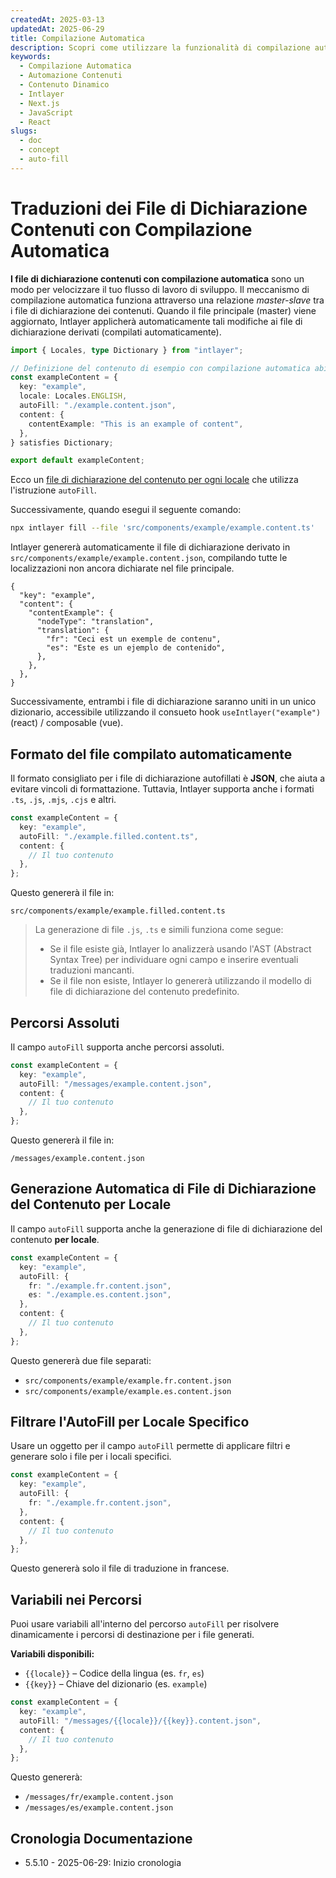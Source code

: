 ```yaml
---
createdAt: 2025-03-13
updatedAt: 2025-06-29
title: Compilazione Automatica
description: Scopri come utilizzare la funzionalità di compilazione automatica in Intlayer per popolare automaticamente i contenuti basati su schemi predefiniti. Segui questa documentazione per implementare efficacemente le funzionalità di compilazione automatica nel tuo progetto.
keywords:
  - Compilazione Automatica
  - Automazione Contenuti
  - Contenuto Dinamico
  - Intlayer
  - Next.js
  - JavaScript
  - React
slugs:
  - doc
  - concept
  - auto-fill
---
```


# Traduzioni dei File di Dichiarazione Contenuti con Compilazione Automatica

**I file di dichiarazione contenuti con compilazione automatica** sono un modo per velocizzare il tuo flusso di lavoro di sviluppo.
Il meccanismo di compilazione automatica funziona attraverso una relazione _master-slave_ tra i file di dichiarazione dei contenuti. Quando il file principale (master) viene aggiornato, Intlayer applicherà automaticamente tali modifiche ai file di dichiarazione derivati (compilati automaticamente).

```ts fileName="src/components/example/example.content.ts"
import { Locales, type Dictionary } from "intlayer";

// Definizione del contenuto di esempio con compilazione automatica abilitata
const exampleContent = {
  key: "example",
  locale: Locales.ENGLISH,
  autoFill: "./example.content.json",
  content: {
    contentExample: "This is an example of content",
  },
} satisfies Dictionary;

export default exampleContent;
```

Ecco un [file di dichiarazione del contenuto per ogni locale](https://github.com/aymericzip/intlayer/blob/main/docs/docs/it/per_locale_file.md) che utilizza l'istruzione `autoFill`.

Successivamente, quando esegui il seguente comando:

```bash
npx intlayer fill --file 'src/components/example/example.content.ts'
```

Intlayer genererà automaticamente il file di dichiarazione derivato in `src/components/example/example.content.json`, compilando tutte le localizzazioni non ancora dichiarate nel file principale.

```json5 fileName="src/components/example/example.content.json"
{
  "key": "example",
  "content": {
    "contentExample": {
      "nodeType": "translation",
      "translation": {
        "fr": "Ceci est un exemple de contenu",
        "es": "Este es un ejemplo de contenido",
      },
    },
  },
}
```

Successivamente, entrambi i file di dichiarazione saranno uniti in un unico dizionario, accessibile utilizzando il consueto hook `useIntlayer("example")` (react) / composable (vue).

## Formato del file compilato automaticamente

Il formato consigliato per i file di dichiarazione autofillati è **JSON**, che aiuta a evitare vincoli di formattazione. Tuttavia, Intlayer supporta anche i formati `.ts`, `.js`, `.mjs`, `.cjs` e altri.

```ts fileName="src/components/example/example.content.ts"
const exampleContent = {
  key: "example",
  autoFill: "./example.filled.content.ts",
  content: {
    // Il tuo contenuto
  },
};
```

Questo genererà il file in:

```
src/components/example/example.filled.content.ts
```

> La generazione di file `.js`, `.ts` e simili funziona come segue:
>
> - Se il file esiste già, Intlayer lo analizzerà usando l'AST (Abstract Syntax Tree) per individuare ogni campo e inserire eventuali traduzioni mancanti.
> - Se il file non esiste, Intlayer lo genererà utilizzando il modello di file di dichiarazione del contenuto predefinito.

## Percorsi Assoluti

Il campo `autoFill` supporta anche percorsi assoluti.

```ts fileName="src/components/example/example.content.ts"
const exampleContent = {
  key: "example",
  autoFill: "/messages/example.content.json",
  content: {
    // Il tuo contenuto
  },
};
```

Questo genererà il file in:

```
/messages/example.content.json
```

## Generazione Automatica di File di Dichiarazione del Contenuto per Locale

Il campo `autoFill` supporta anche la generazione di file di dichiarazione del contenuto **per locale**.

```ts fileName="src/components/example/example.content.ts"
const exampleContent = {
  key: "example",
  autoFill: {
    fr: "./example.fr.content.json",
    es: "./example.es.content.json",
  },
  content: {
    // Il tuo contenuto
  },
};
```

Questo genererà due file separati:

- `src/components/example/example.fr.content.json`
- `src/components/example/example.es.content.json`

## Filtrare l'AutoFill per Locale Specifico

Usare un oggetto per il campo `autoFill` permette di applicare filtri e generare solo i file per i locali specifici.

```ts fileName="src/components/example/example.content.ts"
const exampleContent = {
  key: "example",
  autoFill: {
    fr: "./example.fr.content.json",
  },
  content: {
    // Il tuo contenuto
  },
};
```

Questo genererà solo il file di traduzione in francese.

## Variabili nei Percorsi

Puoi usare variabili all'interno del percorso `autoFill` per risolvere dinamicamente i percorsi di destinazione per i file generati.

**Variabili disponibili:**

- `{{locale}}` – Codice della lingua (es. `fr`, `es`)
- `{{key}}` – Chiave del dizionario (es. `example`)

```ts fileName="src/components/example/example.content.ts"
const exampleContent = {
  key: "example",
  autoFill: "/messages/{{locale}}/{{key}}.content.json",
  content: {
    // Il tuo contenuto
  },
};
```

Questo genererà:

- `/messages/fr/example.content.json`
- `/messages/es/example.content.json`

## Cronologia Documentazione

- 5.5.10 - 2025-06-29: Inizio cronologia
